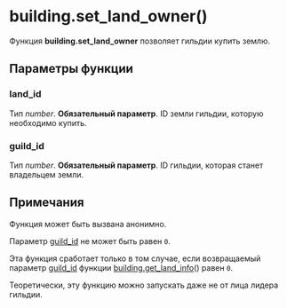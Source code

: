 # building.set_land_owner()
Функция **building.set_land_owner** позволяет гильдии купить землю.

## Параметры функции
### land_id
Тип *number*. **Обязательный параметр**. ID земли гильдии, которую необходимо купить.

### guild_id
Тип *number*. **Обязательный параметр**. ID гильдии, которая станет владельцем земли.

## Примечания
Функция может быть вызвана анонимно.

Параметр [guild_id](#guild_id) не может быть равен `0`.

Эта функция сработает только в том случае, если возвращаемый параметр [guild_id](../building/building.get_land_info.md#guild_id) функции [building.get_land_info](../building/building.get_land_info.md)() равен `0`.

Теоретически, эту функцию можно запускать даже не от лица лидера гильдии.